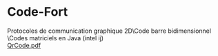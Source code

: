 # Code-Fort
Protocoles de communication graphique 2D\Code barre  bidimensionnel \Codes matriciels en Java (intel ij)
</br>
[QrCode.pdf](https://github.com/ardelain/Code-Fort/blob/master/ressources/QrCode.pdf)
</br>
